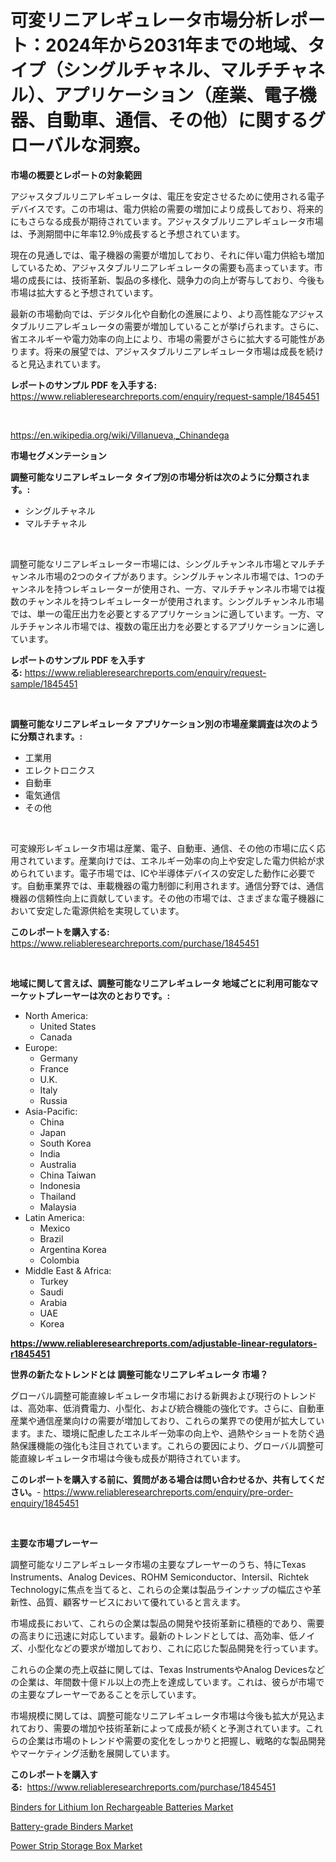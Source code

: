 <p><h1>可変リニアレギュレータ市場分析レポート：2024年から2031年までの地域、タイプ（シングルチャネル、マルチチャネル）、アプリケーション（産業、電子機器、自動車、通信、その他）に関するグローバルな洞察。</h1></p><p><strong>市場の概要とレポートの対象範囲</strong></p>
<p><p>アジャスタブルリニアレギュレータは、電圧を安定させるために使用される電子デバイスです。この市場は、電力供給の需要の増加により成長しており、将来的にもさらなる成長が期待されています。アジャスタブルリニアレギュレータ市場は、予測期間中に年率12.9％成長すると予想されています。</p><p>現在の見通しでは、電子機器の需要が増加しており、それに伴い電力供給も増加しているため、アジャスタブルリニアレギュレータの需要も高まっています。市場の成長には、技術革新、製品の多様化、競争力の向上が寄与しており、今後も市場は拡大すると予想されています。</p><p>最新の市場動向では、デジタル化や自動化の進展により、より高性能なアジャスタブルリニアレギュレータの需要が増加していることが挙げられます。さらに、省エネルギーや電力効率の向上により、市場の需要がさらに拡大する可能性があります。将来の展望では、アジャスタブルリニアレギュレータ市場は成長を続けると見込まれています。</p></p>
<p><strong>レポートのサンプル PDF を入手する:</strong> <a href="https://www.reliableresearchreports.com/enquiry/request-sample/1845451">https://www.reliableresearchreports.com/enquiry/request-sample/1845451</a></p>
<p>&nbsp;</p>
<p><a href="https://en.wikipedia.org/wiki/Villanueva,_Chinandega">https://en.wikipedia.org/wiki/Villanueva,_Chinandega</a></p>
<p><strong>市場セグメンテーション</strong></p>
<p><strong>調整可能なリニアレギュレータ タイプ別の市場分析は次のように分類されます。:</strong></p>
<p><ul><li>シングルチャネル</li><li>マルチチャネル</li></ul></p>
<p>&nbsp;</p>
<p><p>調整可能なリニアレギュレーター市場には、シングルチャンネル市場とマルチチャンネル市場の2つのタイプがあります。シングルチャンネル市場では、1つのチャンネルを持つレギュレーターが使用され、一方、マルチチャンネル市場では複数のチャンネルを持つレギュレーターが使用されます。シングルチャンネル市場では、単一の電圧出力を必要とするアプリケーションに適しています。一方、マルチチャンネル市場では、複数の電圧出力を必要とするアプリケーションに適しています。</p></p>
<p><strong>レポートのサンプル PDF を入手する:</strong>&nbsp;<a href="https://www.reliableresearchreports.com/enquiry/request-sample/1845451">https://www.reliableresearchreports.com/enquiry/request-sample/1845451</a></p>
<p>&nbsp;</p>
<p><strong> 調整可能なリニアレギュレータ アプリケーション別の市場産業調査は次のように分類されます。:</strong></p>
<p><ul><li>工業用</li><li>エレクトロニクス</li><li>自動車</li><li>電気通信</li><li>その他</li></ul></p>
<p>&nbsp;</p>
<p><p>可変線形レギュレータ市場は産業、電子、自動車、通信、その他の市場に広く応用されています。産業向けでは、エネルギー効率の向上や安定した電力供給が求められています。電子市場では、ICや半導体デバイスの安定した動作に必要です。自動車業界では、車載機器の電力制御に利用されます。通信分野では、通信機器の信頼性向上に貢献しています。その他の市場では、さまざまな電子機器において安定した電源供給を実現しています。</p></p>
<p><strong>このレポートを購入する:</strong>&nbsp; <a href="https://www.reliableresearchreports.com/purchase/1845451">https://www.reliableresearchreports.com/purchase/1845451</a></p>
<p>&nbsp;</p>
<p><strong>地域に関して言えば、調整可能なリニアレギュレータ 地域ごとに利用可能なマーケットプレーヤーは次のとおりです。:</strong></p>
<p><ul>
    <li>
        North America:
        <ul>
            <li>United States</li>
            <li>Canada</li>
        </ul>
    </li>
    <li>
        Europe:
        <ul>
            <li>Germany</li>
            <li>France</li>
            <li>U.K.</li>
            <li>Italy</li>
            <li>Russia</li>
        </ul>
    </li>
    <li>
        Asia-Pacific:
        <ul>
            <li>China</li>
            <li>Japan</li>
            <li>South Korea</li>
            <li>India</li>
            <li>Australia</li>
            <li>China Taiwan</li>
            <li>Indonesia</li>
            <li>Thailand</li>
            <li>Malaysia</li>
        </ul>
    </li>
    <li>
        Latin America:
        <ul>
            <li>Mexico</li>
            <li>Brazil</li>
            <li>Argentina Korea</li>
            <li>Colombia</li>
        </ul>
    </li>
    <li>
        Middle East & Africa:
        <ul>
            <li>Turkey</li>
            <li>Saudi</li>
            <li>Arabia</li>
            <li>UAE</li>
            <li>Korea</li>
        </ul>
    </li>
    </ul></p>
<p><strong><a href="https://www.reliableresearchreports.com/adjustable-linear-regulators-r1845451">https://www.reliableresearchreports.com/adjustable-linear-regulators-r1845451</a></strong>&nbsp;</p>
<p><strong>世界の新たなトレンドとは 調整可能なリニアレギュレータ 市場？</strong></p>
<p><p>グローバル調整可能直線レギュレータ市場における新興および現行のトレンドは、高効率、低消費電力、小型化、および統合機能の強化です。さらに、自動車産業や通信産業向けの需要が増加しており、これらの業界での使用が拡大しています。また、環境に配慮したエネルギー効率の向上や、過熱やショートを防ぐ過熱保護機能の強化も注目されています。これらの要因により、グローバル調整可能直線レギュレータ市場は今後も成長が期待されています。</p></p>
<p><strong>このレポートを購入する前に、質問がある場合は問い合わせるか、共有してください。</strong>- <a href="https://www.reliableresearchreports.com/enquiry/pre-order-enquiry/1845451">https://www.reliableresearchreports.com/enquiry/pre-order-enquiry/1845451</a></p>
<p>&nbsp;</p>
<p><strong>主要な市場プレーヤー</strong></p>
<p><p>調整可能なリニアレギュレータ市場の主要なプレーヤーのうち、特にTexas Instruments、Analog Devices、ROHM Semiconductor、Intersil、Richtek Technologyに焦点を当てると、これらの企業は製品ラインナップの幅広さや革新性、品質、顧客サービスにおいて優れていると言えます。</p><p>市場成長において、これらの企業は製品の開発や技術革新に積極的であり、需要の高まりに迅速に対応しています。最新のトレンドとしては、高効率、低ノイズ、小型化などの要求が増加しており、これに応じた製品開発を行っています。</p><p>これらの企業の売上収益に関しては、Texas InstrumentsやAnalog Devicesなどの企業は、年間数十億ドル以上の売上を達成しています。これは、彼らが市場での主要なプレーヤーであることを示しています。</p><p>市場規模に関しては、調整可能なリニアレギュレータ市場は今後も拡大が見込まれており、需要の増加や技術革新によって成長が続くと予測されています。これらの企業は市場のトレンドや需要の変化をしっかりと把握し、戦略的な製品開発やマーケティング活動を展開しています。</p></p>
<p><strong>このレポートを購入する:</strong>&nbsp;&nbsp;<a href="https://www.reliableresearchreports.com/purchase/1845451">https://www.reliableresearchreports.com/purchase/1845451</a></p>
<p><p><a href="https://github.com/amapolalg/Market-Research-Report-List-1/blob/main/binders-for-lithium-ion-rechargeable-batteries-market.md">Binders for Lithium Ion Rechargeable Batteries Market</a></p><p><a href="https://github.com/kumertitash/Market-Research-Report-List-1/blob/main/battery-grade-binders-market.md">Battery-grade Binders Market</a></p><p><a href="https://issuu.com/reportprime-2/docs/power-strip-storage-box-market-size-2030.pptx">Power Strip Storage Box Market</a></p></p>